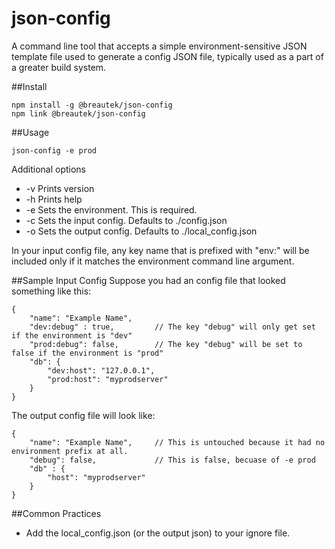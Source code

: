 # json-config
A command line tool that accepts a simple environment-sensitive JSON template file used to generate a config JSON file, typically used as a part of a greater build system.

##Install
    
    npm install -g @breautek/json-config
    npm link @breautek/json-config
    
##Usage
    
    json-config -e prod

Additional options
- -v    Prints version
- -h    Prints help
- -e    Sets the environment. This is required.
- -c    Sets the input config. Defaults to ./config.json
- -o    Sets the output config. Defaults to ./local_config.json

In your input config file, any key name that is prefixed with "env:" will be included only if it matches the environment command line argument.

##Sample Input Config
Suppose you had an config file that looked something like this:

    {
        "name": "Example Name",
        "dev:debug" : true,         // The key "debug" will only get set if the environment is "dev"
        "prod:debug": false,        // The key "debug" will be set to false if the environment is "prod"
        "db": {
            "dev:host": "127.0.0.1",
            "prod:host": "myprodserver"
        }
    }
    
The output config file will look like:

    {
        "name": "Example Name",     // This is untouched because it had no environment prefix at all.
        "debug": false,             // This is false, becuase of -e prod
        "db" : {
            "host": "myprodserver"
        }
    }

##Common Practices
- Add the local_config.json (or the output json) to your ignore file.
